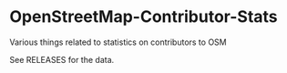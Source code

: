 # OpenStreetMap-Contributor-Stats

Various things related to statistics on contributors to OSM

See RELEASES for the data.
